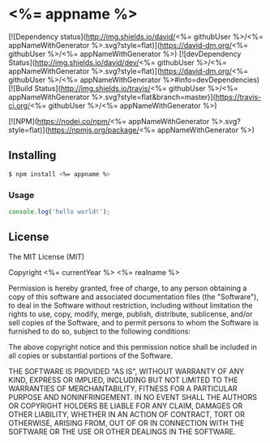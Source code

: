 # <%= appname %>

[![Dependency status](http://img.shields.io/david/<%= githubUser %>/<%= appNameWithGenerator %>.svg?style=flat)](https://david-dm.org/<%= githubUser %>/<%= appNameWithGenerator %>)
[![devDependency Status](http://img.shields.io/david/dev/<%= githubUser %>/<%= appNameWithGenerator %>.svg?style=flat)](https://david-dm.org/<%= githubUser %>/<%= appNameWithGenerator %>#info=devDependencies)
[![Build Status](http://img.shields.io/travis/<%= githubUser %>/<%= appNameWithGenerator %>.svg?style=flat&branch=master)](https://travis-ci.org/<%= githubUser %>/<%= appNameWithGenerator %>)

[![NPM](https://nodei.co/npm/<%= appNameWithGenerator %>.svg?style=flat)](https://npmjs.org/package/<%= appNameWithGenerator %>)

## Installing

```bash
$ npm install <%= appname %>
```

### Usage

```javascript
console.log('hello world!');
```

## License

The MIT License (MIT)

Copyright <%= currentYear %> <%= realname %>

Permission is hereby granted, free of charge, to any person obtaining a copy
of this software and associated documentation files (the "Software"), to deal
in the Software without restriction, including without limitation the rights
to use, copy, modify, merge, publish, distribute, sublicense, and/or sell
copies of the Software, and to permit persons to whom the Software is
furnished to do so, subject to the following conditions:

The above copyright notice and this permission notice shall be included in all
copies or substantial portions of the Software.

THE SOFTWARE IS PROVIDED "AS IS", WITHOUT WARRANTY OF ANY KIND, EXPRESS OR
IMPLIED, INCLUDING BUT NOT LIMITED TO THE WARRANTIES OF MERCHANTABILITY,
FITNESS FOR A PARTICULAR PURPOSE AND NONINFRINGEMENT. IN NO EVENT SHALL THE
AUTHORS OR COPYRIGHT HOLDERS BE LIABLE FOR ANY CLAIM, DAMAGES OR OTHER
LIABILITY, WHETHER IN AN ACTION OF CONTRACT, TORT OR OTHERWISE, ARISING FROM,
OUT OF OR IN CONNECTION WITH THE SOFTWARE OR THE USE OR OTHER DEALINGS IN THE
SOFTWARE.
